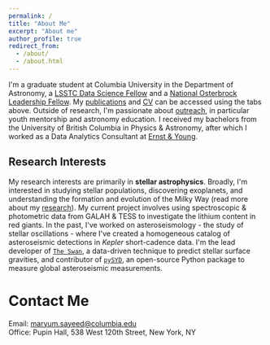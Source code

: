 ```yaml
---
permalink: /
title: "About Me"
excerpt: "About me"
author_profile: true
redirect_from: 
  - /about/
  - /about.html
---
```


I'm a graduate student at Columbia University in the Department of Astronomy, a [LSSTC Data Science Fellow](https://astrodatascience.org/) and a [National Osterbrock Leadership Fellow](https://aas.org/nolp). My [publications](https://maryumsayeed.github.io/publications/) and [CV](https://maryumsayeed.github.io/cv/) can be accessed using the tabs above. Outside of research, I'm passionate about [outreach](https://maryumsayeed.github.io/outreach/), in particular youth mentorship and astronomy education. I received my bachelors from the University of British Columbia in Physics & Astronomy, after which I worked as a Data Analytics Consultant at [Ernst & Young](https://www.ey.com/en_ca). <br>

## Research Interests

My research interests are primarily in **stellar astrophysics**. Broadly, I'm interested in studying stellar populations, discovering exoplanets, and understanding the formation and evolution of the Milky Way (read more about my [research](https://maryumsayeed.github.io/research/)). My current project involves using spectroscopic & photometric data from GALAH & TESS to investigate the lithium content in red giants. In the past, I've worked on asteroseismology - the study of stellar oscillations - where I've created a homogeneous catalog of asteroseismic detections in _Kepler_ short-cadence data. I'm the lead developer of [`The Swan`](https://github.com/MaryumSayeed/TheSwan), a data-driven technique to predict stellar surface gravities, and contributor of [`pySYD`](https://pysyd.readthedocs.io/en/latest/), an open-source Python package to measure global asteroseismic measurements. 



Contact Me
======
Email: [maryum.sayeed@columbia.edu](maryum.sayeed@columbia.edu) <br>
Office: Pupin Hall, 538 West 120th Street, New York, NY
